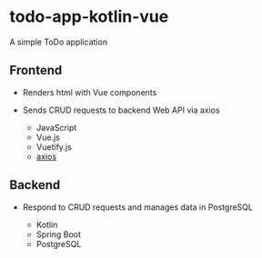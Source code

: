 # todo-app-kotlin-vue
A simple ToDo application

## Frontend
- Renders html with Vue components
- Sends CRUD requests to backend Web API via axios  

  - JavaScript
  - Vue.js
  - Vuetify.js
  - [axios](https://github.com/axios/axios)

## Backend
- Respond to CRUD requests and manages data in PostgreSQL  

  - Kotlin
  - Spring Boot
  - PostgreSQL
